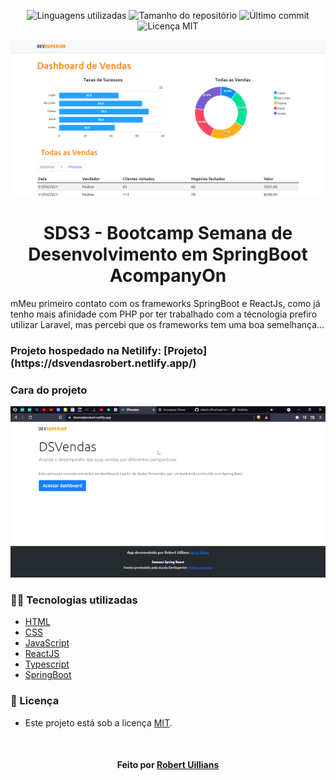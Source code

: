 <!-- Badges session -->
<p align="center">  
  <!-- languages -->
  <img src="https://img.shields.io/github/languages/count/robert-office/projeto-sds3?style=social" alt="Linguagens utilizadas">
  <!-- repo size -->
  <img src="https://img.shields.io/github/repo-size/robert-office/projeto-sds3?style=social" alt="Tamanho do repositório">
  <!-- last commit -->
  <img src="https://img.shields.io/github/last-commit/robert-office/projeto-sds3?style=social" alt="Último commit">
  <!-- licence MIT -->
  <img src="https://img.shields.io/github/license/robert-office/projeto-sds3?style=social" alt="Licença MIT">
</p>


<!--Banner session-->
<p align="center">
  <img src="imgs/sds3banner.PNG" alt="imagem banner" title="Projeto">
</p>


<!--About session-->
<h1 align="center">SDS3 - Bootcamp Semana de Desenvolvimento em SpringBoot<br>AcompanyOn</h1>

<p> mMeu primeiro contato com os frameworks SpringBoot e ReactJs, como já tenho mais afinidade com PHP por ter trabalhado com a técnologia prefiro utilizar Laravel, mas percebi que os frameworks tem uma boa semelhança... </p>

<h3>Projeto hospedado na Netilify: [Projeto](https://dsvendasrobert.netlify.app/) </h3>


<h3>Cara do projeto</h3>
<p align="center"><img src="imgs/projeto.gif" title="projeto gif"></p>


<h3>👨‍💻 Tecnologias utilizadas</h3>

- [HTML](https://www.w3schools.com/html/)
- [CSS](https://developer.mozilla.org/pt-BR/docs/Web/CSS)
- [JavaScript](https://developer.mozilla.org/en-US/docs/Web/JavaScript)
- [ReactJS](https://pt-br.reactjs.org/)
- [Typescript](https://www.typescriptlang.org/)
- [SpringBoot](https://spring.io/projects/spring-boot)


<!--License session-->
<h3>📝 Licença</h3>

- Este projeto está sob a licença [MIT](./LICENSE).


<!--Bottom session-->
<br><h4 align=center>Feito por <a target="_blank" href="https://robert-office.github.io/robert-curriculum" >Robert Uillians</a></h4>

